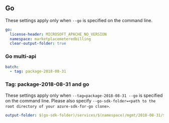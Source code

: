 ## Go

These settings apply only when `--go` is specified on the command line.

``` yaml $(go)
go:
  license-header: MICROSOFT_APACHE_NO_VERSION
  namespace: marketplacemeteredbilling
  clear-output-folder: true
```

### Go multi-api

``` yaml $(go) && $(multiapi)
batch:
  - tag: package-2018-08-31
```

### Tag: package-2018-08-31 and go

These settings apply only when `--tag=package-2018-08-31 --go` is specified on the command line.
Please also specify `--go-sdk-folder=<path to the root directory of your azure-sdk-for-go clone>`.

``` yaml $(tag) == 'package-2018-08-31' && $(go)
output-folder: $(go-sdk-folder)/services/$(namespace)/mgmt/2018-08-31/$(namespace)
```